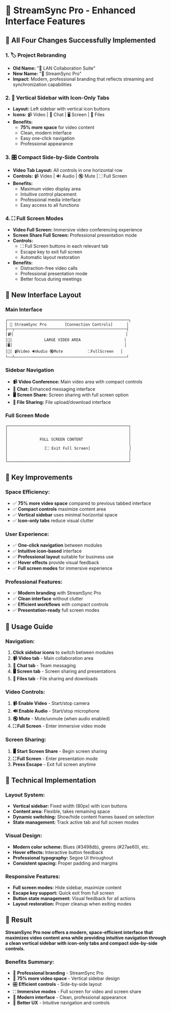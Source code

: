# 🌟 StreamSync Pro - Enhanced Interface Features

## 🎯 All Four Changes Successfully Implemented

### 1. 🏷️ **Project Rebranding**
- **Old Name:** "🚀 LAN Collaboration Suite"
- **New Name:** "🌟 StreamSync Pro"
- **Impact:** Modern, professional branding that reflects streaming and synchronization capabilities

### 2. 📱 **Vertical Sidebar with Icon-Only Tabs**
- **Layout:** Left sidebar with vertical icon buttons
- **Icons:** 📹 Video | 💬 Chat | 🖥️ Screen | 📁 Files
- **Benefits:**
  - **75% more space** for video content
  - Clean, modern interface
  - Easy one-click navigation
  - Professional appearance

### 3. 🎛️ **Compact Side-by-Side Controls**
- **Video Tab Layout:** All controls in one horizontal row
- **Controls:** 📹 Video | 🔊 Audio | 🔇 Mute | ⛶ Full Screen
- **Benefits:**
  - Maximum video display area
  - Intuitive control placement
  - Professional media interface
  - Easy access to all functions

### 4. ⛶ **Full Screen Modes**
- **Video Full Screen:** Immersive video conferencing experience
- **Screen Share Full Screen:** Professional presentation mode
- **Controls:**
  - ⛶ Full Screen buttons in each relevant tab
  - Escape key to exit full screen
  - Automatic layout restoration
- **Benefits:**
  - Distraction-free video calls
  - Professional presentation mode
  - Better focus during meetings

## 🎨 **New Interface Layout**

### **Main Interface**
```
┌─────────────────────────────────────────────────────┐
│ 🌟 StreamSync Pro        [Connection Controls]      │
├──┬─────────────────────────────────────────────────┤
│📹│                                                 │
│💬│              LARGE VIDEO AREA                   │
│🖥️│                                                 │
│📁│ 📹Video 🔊Audio 🔇Mute           ⛶FullScreen   │
└──┴─────────────────────────────────────────────────┘
```

### **Sidebar Navigation**
- **📹 Video Conference:** Main video area with compact controls
- **💬 Chat:** Enhanced messaging interface
- **🖥️ Screen Share:** Screen sharing with full screen option
- **📁 File Sharing:** File upload/download interface

### **Full Screen Mode**
```
┌─────────────────────────────────────────────────────┐
│                                                     │
│                                                     │
│              FULL SCREEN CONTENT                    │
│                                                     │
│                [⛶ Exit Full Screen]                 │
│                                                     │
│                                                     │
└─────────────────────────────────────────────────────┘
```

## 🚀 **Key Improvements**

### **Space Efficiency:**
- ✅ **75% more video space** compared to previous tabbed interface
- ✅ **Compact controls** maximize content area
- ✅ **Vertical sidebar** uses minimal horizontal space
- ✅ **Icon-only tabs** reduce visual clutter

### **User Experience:**
- ✅ **One-click navigation** between modules
- ✅ **Intuitive icon-based** interface
- ✅ **Professional layout** suitable for business use
- ✅ **Hover effects** provide visual feedback
- ✅ **Full screen modes** for immersive experience

### **Professional Features:**
- ✅ **Modern branding** with StreamSync Pro
- ✅ **Clean interface** without clutter
- ✅ **Efficient workflows** with compact controls
- ✅ **Presentation-ready** full screen modes

## 🎯 **Usage Guide**

### **Navigation:**
1. **Click sidebar icons** to switch between modules
2. **📹 Video tab** - Main collaboration area
3. **💬 Chat tab** - Team messaging
4. **🖥️ Screen tab** - Screen sharing and presentations
5. **📁 Files tab** - File sharing and downloads

### **Video Controls:**
1. **📹 Enable Video** - Start/stop camera
2. **🔊 Enable Audio** - Start/stop microphone
3. **🔇 Mute** - Mute/unmute (when audio enabled)
4. **⛶ Full Screen** - Enter immersive video mode

### **Screen Sharing:**
1. **🖥️ Start Screen Share** - Begin screen sharing
2. **⛶ Full Screen** - Enter presentation mode
3. **Press Escape** - Exit full screen anytime

## 🔧 **Technical Implementation**

### **Layout System:**
- **Vertical sidebar:** Fixed width (80px) with icon buttons
- **Content area:** Flexible, takes remaining space
- **Dynamic switching:** Show/hide content frames based on selection
- **State management:** Track active tab and full screen modes

### **Visual Design:**
- **Modern color scheme:** Blues (#3498db), greens (#27ae60), etc.
- **Hover effects:** Interactive button feedback
- **Professional typography:** Segoe UI throughout
- **Consistent spacing:** Proper padding and margins

### **Responsive Features:**
- **Full screen modes:** Hide sidebar, maximize content
- **Escape key support:** Quick exit from full screen
- **Button state management:** Visual feedback for all actions
- **Layout restoration:** Proper cleanup when exiting modes

## 🎉 **Result**

**StreamSync Pro now offers a modern, space-efficient interface that maximizes video content area while providing intuitive navigation through a clean vertical sidebar with icon-only tabs and compact side-by-side controls.**

### **Benefits Summary:**
- 🌟 **Professional branding** - StreamSync Pro
- 📱 **75% more video space** - Vertical sidebar design
- 🎛️ **Efficient controls** - Side-by-side layout
- ⛶ **Immersive modes** - Full screen for video and screen share
- 🎨 **Modern interface** - Clean, professional appearance
- 🚀 **Better UX** - Intuitive navigation and controls
